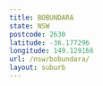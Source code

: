 ```yaml
---
title: BOBUNDARA
state: NSW
postcode: 2630
latitude: -36.177296
longitude: 149.129166
url: /nsw/bobundara/
layout: suburb
---
```


